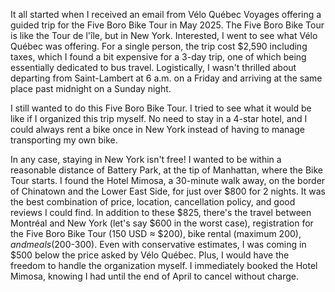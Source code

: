 It all started when I received an email from Vélo Québec Voyages offering a guided trip for the Five Boro Bike Tour in May 2025. The Five Boro Bike Tour is like the Tour de l'île, but in New York. Interested, I went to see what Vélo Québec was offering. For a single person, the trip cost $2,590 including taxes, which I found a bit expensive for a 3-day trip, one of which being essentially dedicated to bus travel. Logistically, I wasn't thrilled about departing from Saint-Lambert at 6 a.m. on a Friday and arriving at the same place past midnight on a Sunday night.

I still wanted to do this Five Boro Bike Tour. I tried to see what it would be like if I organized this trip myself. No need to stay in a 4-star hotel, and I could always rent a bike once in New York instead of having to manage transporting my own bike.

In any case, staying in New York isn't free! I wanted to be within a reasonable distance of Battery Park, at the tip of Manhattan, where the Bike Tour starts. I found the Hotel Mimosa, a 30-minute walk away, on the border of Chinatown and the Lower East Side, for just over $800 for 2 nights. It was the best combination of price, location, cancellation policy, and good reviews I could find. In addition to these $825, there's the travel between Montréal and New York (let's say $600 in the worst case), registration for the Five Boro Bike Tour (150 USD ≈ $200), bike rental (maximum $200), and meals ($200-300). Even with conservative estimates, I was coming in $500 below the price asked by Vélo Québec. Plus, I would have the freedom to handle the organization myself. I immediately booked the Hotel Mimosa, knowing I had until the end of April to cancel without charge.
